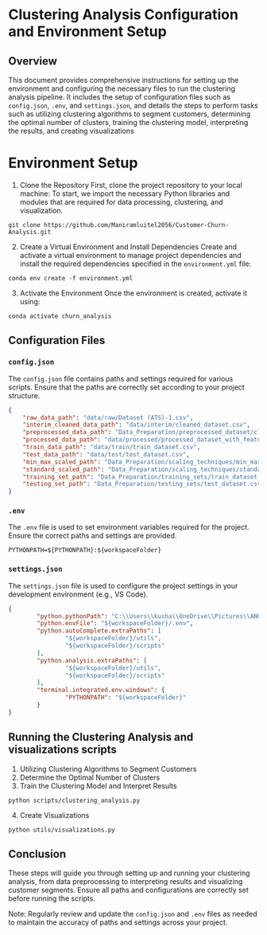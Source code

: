 # Clustering Analysis Configuration and Environment Setup
## Overview

This document provides comprehensive instructions for setting up the environment and configuring the necessary files to run the clustering analysis pipeline. It includes the setup of configuration files such as `config.json`, `.env`, and `settings.json`, and details the steps to perform tasks such as utilizing clustering algorithms to segment customers, determining the optimal number of clusters, training the clustering model, interpreting the results, and creating visualizations

# Environment Setup

1. Clone the Repository
First, clone the project repository to your local machine:
To start, we import the necessary Python libraries and modules that are required for data processing, clustering, and visualization.

```
git clone https://github.com/Maniramluitel2056/Customer-Churn-Analysis.git
```

2. Create a Virtual Environment and Install Dependencies
Create and activate a virtual environment to manage project dependencies and install the required dependencies specified in the `environment.yml` file:

```
conda env create -f environment.yml
```
3. Activate the Environment
Once the environment is created, activate it using:

```
conda activate churn_analysis
```
## Configuration Files

### `config.json`
The `config.json` file contains paths and settings required for various scripts. Ensure that the paths are correctly set according to your project structure.

```json
{
    "raw_data_path": "data/raw/Dataset (ATS)-1.csv",
    "interim_cleaned_data_path": "data/interim/cleaned_dataset.csv",
    "preprocessed_data_path": "Data_Preparation/preprocessed_dataset/cleaned_dataset.csv",
    "processed_data_path": "data/processed/processed_dataset_with_features.csv",
    "train_data_path": "data/train/train_dataset.csv",
    "test_data_path": "data/test/test_dataset.csv",
    "min_max_scaled_path": "Data_Preparation/scaling_techniques/min_max_scaled_dataset.csv",
    "standard_scaled_path": "Data_Preparation/scaling_techniques/standard_scaled_dataset.csv",
    "training_set_path": "Data_Preparation/training_sets/train_dataset.csv",
    "testing_set_path": "Data_Preparation/testing_sets/test_dataset.csv"
}
```
### `.env`

The `.env` file is used to set environment variables required for the project. Ensure the correct paths and settings are provided.

```
PYTHONPATH=${PYTHONPATH}:${workspaceFolder}
```
### `settings.json`

The `settings.json` file is used to configure the project settings in your development environment (e.g., VS Code).

```json
{
        "python.pythonPath": "C:\\Users\\kusha\\OneDrive\\Pictures\\ANOCONDA\\python.exe",
        "python.envFile": "${workspaceFolder}/.env",
        "python.autoComplete.extraPaths": [
                "${workspaceFolder}/utils",
                "${workspaceFolder}/scripts"
        ],
        "python.analysis.extraPaths": [
                "${workspaceFolder}/utils",
                "${workspaceFolder}/scripts"
        ],
        "terminal.integrated.env.windows": {
                "PYTHONPATH": "${workspaceFolder}"
        }
}
```

## Running the Clustering Analysis and visualizations scripts

1. Utilizing Clustering Algorithms to Segment Customers
2. Determine the Optimal Number of Clusters
3. Train the Clustering Model and Interpret Results

```
python scripts/clustering_analysis.py
```
4. Create Visualizations

```
python utils/visualizations.py
```
## Conclusion

These steps will guide you through setting up and running your clustering analysis, from data preprocessing to interpreting results and visualizing customer segments. Ensure all paths and configurations are correctly set before running the scripts.

Note: Regularly review and update the `config.json` and `.env` files as needed to maintain the accuracy of paths and settings across your project.